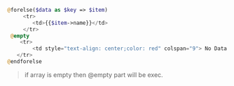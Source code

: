 ````php
@forelse($data as $key => $item)
     <tr>
        <td>{{$item->name}}</td>
     </tr>
 @empty
    <tr>
        <td style="text-align: center;color: red" colspan="9"> No Data Available</td>
   </tr>
@endforelse
````
> if array is empty then @empty part will be exec.